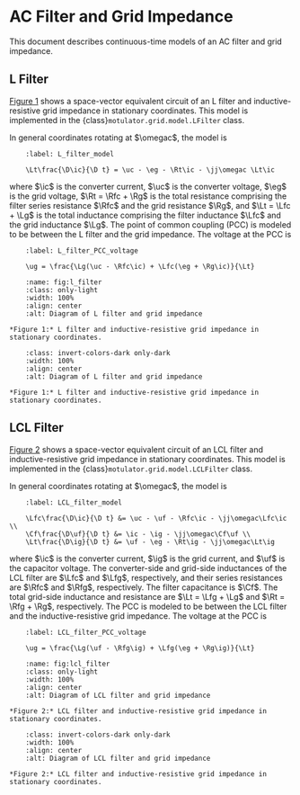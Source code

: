 # AC Filter and Grid Impedance

This document describes continuous-time models of an AC filter and grid impedance.

## L Filter

[Figure 1](fig:l_filter) shows a space-vector equivalent circuit of an L filter and inductive-resistive grid impedance in stationary coordinates. This model is implemented in the {class}`motulator.grid.model.LFilter` class.

In general coordinates rotating at $\omegac$, the model is

```{math}
    :label: L_filter_model

    \Lt\frac{\D\ic}{\D t} = \uc - \eg - \Rt\ic - \jj\omegac \Lt\ic
```

where $\ic$ is the converter current, $\uc$ is the converter voltage, $\eg$ is the grid voltage, $\Rt = \Rfc + \Rg$ is the total resistance comprising the filter series resistance $\Rfc$ and the grid resistance $\Rg$, and $\Lt = \Lfc + \Lg$ is the total inductance comprising the filter inductance $\Lfc$ and the grid inductance $\Lg$. The point of common coupling (PCC) is modeled to be between the L filter and the grid impedance. The voltage at the PCC is

```{math}
    :label: L_filter_PCC_voltage

    \ug = \frac{\Lg(\uc - \Rfc\ic) + \Lfc(\eg + \Rg\ic)}{\Lt}
```

```{figure} ../figs/l_filter.svg
    :name: fig:l_filter
    :class: only-light
    :width: 100%
    :align: center
    :alt: Diagram of L filter and grid impedance

*Figure 1:* L filter and inductive-resistive grid impedance in stationary coordinates.
```

```{figure} ../figs/l_filter.svg
    :class: invert-colors-dark only-dark
    :width: 100%
    :align: center
    :alt: Diagram of L filter and grid impedance

*Figure 1:* L filter and inductive-resistive grid impedance in stationary coordinates.
```

## LCL Filter

[Figure 2](fig:lcl_filter) shows a space-vector equivalent circuit of an LCL filter and inductive-resistive grid impedance in stationary coordinates. This model is implemented in the {class}`motulator.grid.model.LCLFilter` class.

In general coordinates rotating at $\omegac$, the model is

```{math}
    :label: LCL_filter_model

    \Lfc\frac{\D\ic}{\D t} &= \uc - \uf - \Rfc\ic - \jj\omegac\Lfc\ic \\
    \Cf\frac{\D\uf}{\D t} &= \ic - \ig - \jj\omegac\Cf\uf \\
    \Lt\frac{\D\ig}{\D t} &= \uf - \eg - \Rt\ig - \jj\omegac\Lt\ig
```

where $\ic$ is the converter current, $\ig$ is the grid current, and $\uf$ is the capacitor voltage. The converter-side and grid-side inductances of the LCL filter are $\Lfc$ and $\Lfg$, respectively, and their series resistances are $\Rfc$ and $\Rfg$, respectively. The filter capacitance is $\Cf$. The total grid-side inductance and resistance are $\Lt = \Lfg + \Lg$ and $\Rt = \Rfg + \Rg$, respectively. The PCC is modeled to be between the LCL filter and the inductive-resistive grid impedance. The voltage at the PCC is

```{math}
    :label: LCL_filter_PCC_voltage

    \ug = \frac{\Lg(\uf - \Rfg\ig) + \Lfg(\eg + \Rg\ig)}{\Lt}
```

```{figure} ../figs/lcl_filter.svg
    :name: fig:lcl_filter
    :class: only-light
    :width: 100%
    :align: center
    :alt: Diagram of LCL filter and grid impedance

*Figure 2:* LCL filter and inductive-resistive grid impedance in stationary coordinates.
```

```{figure} ../figs/lcl_filter.svg
    :class: invert-colors-dark only-dark
    :width: 100%
    :align: center
    :alt: Diagram of LCL filter and grid impedance

*Figure 2:* LCL filter and inductive-resistive grid impedance in stationary coordinates.
```
